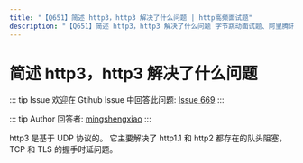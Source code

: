 ```yaml
---
title: "【Q651】简述 http3，http3 解决了什么问题 | http高频面试题"
description: "【Q651】简述 http3，http3 解决了什么问题 字节跳动面试题、阿里腾讯面试题、美团小米面试题。"
---
```


# 简述 http3，http3 解决了什么问题

::: tip Issue
欢迎在 Gtihub Issue 中回答此问题: [Issue 669](https://github.com/shfshanyue/Daily-Question/issues/669)
:::

::: tip Author
回答者: [mingshengxiao](https://github.com/mingshengxiao)
:::

http3 是基于 UDP 协议的。
它主要解决了 http1.1 和 http2 都存在的队头阻塞，TCP 和 TLS 的握手时延问题。
